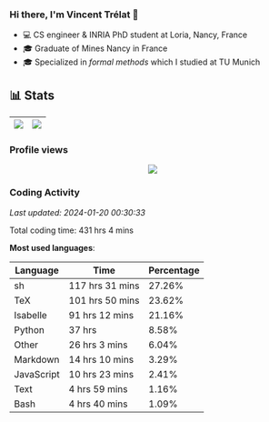 ### Hi there, I'm Vincent Trélat 👋

-   💻 CS engineer & INRIA PhD student at Loria, Nancy, France
-   🎓 Graduate of Mines Nancy in France
-   🎓 Specialized in _formal methods_ which I studied at TU Munich

## 📊 **Stats**

| <img align="center" src="https://readme-stats.clckblog.space/api?username=VTrelat&show_icons=true&include_all_commits=true&theme=tokyonight&hide_border=true" /> | <img align="center" src="https://readme-stats.clckblog.space/api/top-langs/?username=VTrelat&layout=compact&theme=tokyonight&hide_border=true" /> |
| ---------------------------------------------------------------------------------------------------------------------------------------------------------------- | ------------------------------------------------------------------------------------------------------------------------------------------------- |

### Profile views

<p align="center">
 <img src="https://profile-counter.glitch.me/VTrelat/count.svg" />
</p>

<!--automations-->
### Coding Activity
_Last updated: 2024-01-20 00:30:33_

Total coding time: 431 hrs 4 mins

**Most used languages**:

| Language | Time | Percentage |
| ------------- | ------------- | ------------- |
| sh | 117 hrs 31 mins | 27.26% |
| TeX | 101 hrs 50 mins | 23.62% |
| Isabelle | 91 hrs 12 mins | 21.16% |
| Python | 37 hrs | 8.58% |
| Other | 26 hrs 3 mins | 6.04% |
| Markdown | 14 hrs 10 mins | 3.29% |
| JavaScript | 10 hrs 23 mins | 2.41% |
| Text | 4 hrs 59 mins | 1.16% |
| Bash | 4 hrs 40 mins | 1.09% |

